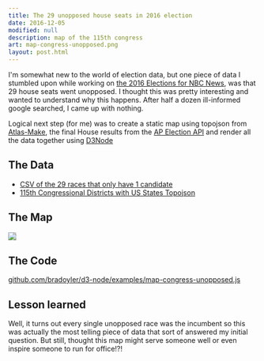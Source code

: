 ```yaml
---
title: The 29 unopposed house seats in 2016 election
date: 2016-12-05
modified: null
description: map of the 115th congress
art: map-congress-unopposed.png
layout: post.html
---
```


I'm somewhat new to the world of election data, but one piece of data I stumbled upon while working on [the 2016 Elections for NBC News](http://www.nbcnews.com/politics/2016-election/house), was that 29 house seats went unopposed. I thought this was pretty interesting and wanted to understand why this happens. After half a dozen ill-informed google searched, I came up with nothing.

Logical next step (for me) was to create a static map using topojson from [Atlas-Make](https://github.com/bradoyler/atlas-make/tree/master/us-congress-census), the final House results from the [AP Election API](https://developer.ap.org/ap-elections-api) and render all the data together using [D3Node](https://github.com/bradoyler/d3-node)

## The Data
- [CSV of the 29 races that only have 1 candidate](https://github.com/bradoyler/d3-node/blob/master/examples/data/unopposed-house-2016.csv)
- [115th Congressional Districts with US States Topojson](https://github.com/bradoyler/d3-node/blob/master/examples/data/congress-115-states.json)

## The Map
<img style='background:#ccc;' class='svg' src='/assets/images/map-unopposed-house.svg' />

## The Code
<a href='https://github.com/bradoyler/d3-node/blob/master/examples/map-congress-unopposed.js' target='blank'>github.com/bradoyler/d3-node/examples/map-congress-unopposed.js</a>

## Lesson learned
Well, it turns out every single unopposed race was the incumbent so this was actually the most telling piece of data that sort of answered my initial question. But still, thought this map might serve someone well or even inspire someone to run for office!?!
